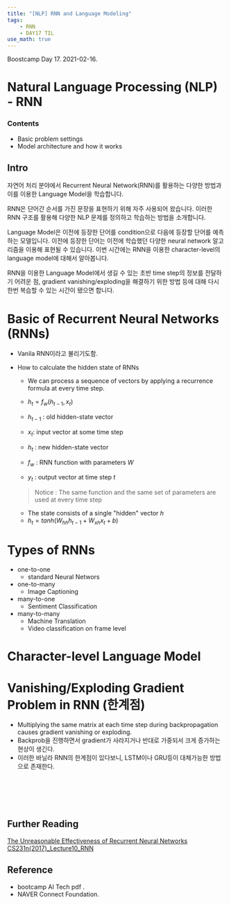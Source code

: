 ```yaml
---
title: "[NLP] RNN and Language Modeling"
tags:
    - RNN
    - DAY17 TIL
use_math: true
---
```


Boostcamp Day 17. 2021-02-16.


# Natural Language Processing (NLP) - RNN

### Contents
- Basic problem settings
- Model architecture and how it works

## Intro
자연어 처리 분야에서 Recurrent Neural Network(RNN)를 활용하는 다양한 방법과 이를 이용한 Language Model을 학습합니다.

RNN은 단어간 순서를 가진 문장을 표현하기 위해 자주 사용되어 왔습니다. 이러한 RNN 구조를 활용해 다양한 NLP 문제를 정의하고 학습하는 방법을 소개합니다.

Language Model은 이전에 등장한 단어를 condition으로 다음에 등장할 단어를 예측하는 모델입니다. 이전에 등장한 단어는 이전에 학습했던 다양한 neural network 알고리즘을 이용해 표현될 수 있습니다. 이번 시간에는 RNN을 이용한 character-level의 language model에 대해서 알아봅니다.

RNN을 이용한 Language Model에서 생길 수 있는 초반 time step의 정보를 전달하기 어려운 점, gradient vanishing/exploding을 해결하기 위한 방법 등에 대해 다시 한번 복습할 수 있는 시간이 됐으면 합니다.

 # Basic of Recurrent Neural Networks (RNNs)
 - Vanila RNN이라고 불리기도함.
 - How to calculate the hidden state of RNNs
    - We can process a sequence of vectors by applying a recurrence formula at every time step.  

    - $h_t = f_w (h_{t-1}, x_t)$  

    - $h_{t-1}$ : old hidden-state vector
    - $x_t$: input vector at some time step
    - $h_t$ : new hidden-state vector
    - $f_w$ : RNN function with parameters $W$
    - $y_t$ : output vector at time step $t$

    > Notice : The same function and the same set of parameters are used at every time step

    - The state consists of a single "hidden" vector $h$
    - $h_t = tanh(W_{hh}h_{t-1} + W_{xh} x_t + b)$

# Types of RNNs
- one-to-one
    - standard Neural Networs
- one-to-many
    - Image Captioning
- many-to-one
    - Sentiment Classification
- many-to-many
    - Machine Translation
    - Video classification on frame level


# Character-level Language Model



# Vanishing/Exploding Gradient Problem in RNN (한계점)
- Multiplying the same matrix at each time step during backpropagation causes gradient vanishing or exploding.
- Backprob을 진행하면서 gradient가 사라지거나 반대로 가중되서 크게 증가하는 현상이 생긴다.
- 이러한 바닐라 RNN의 한계점이 있다보니, LSTM이나 GRU등이 대체가능한 방법으로 존재한다.







<br><br><br><br>

## Further Reading

[The Unreasonable Effectiveness of Recurrent Neural Networks](http://karpathy.github.io/2015/05/21/rnn-effectiveness/)  
[CS231n(2017)_Lecture10_RNN](http://cs231n.stanford.edu/slides/2017/cs231n_2017_lecture10.pdf)

## Reference

- bootcamp AI Tech pdf  .
- NAVER Connect Foundation.

